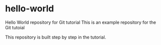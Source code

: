 # hello-world
Hello World repository for Git tutorial
This is an example repository for the Git tutoial 

This repository is built step by step in the tutorial.
